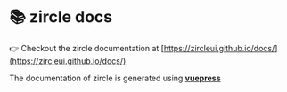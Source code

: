 # :books: zircle docs

:point_right: Checkout the zircle documentation at [https://zircleui.github.io/docs/](https://zircleui.github.io/docs/)

The documentation of zircle is generated using [**vuepress**](https://vuepress.vuejs.org/)
